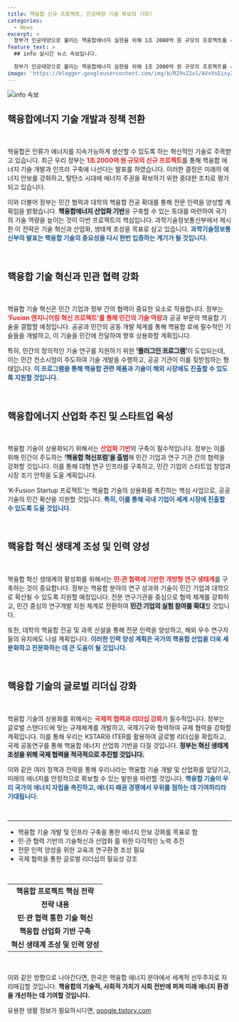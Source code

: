```yaml
---
title: 핵융합 신규 프로젝트, 인공태양 기술 확보의 기회!
categories:
  - News
excerpt: >
  정부가 인공태양으로 불리는 핵융합에너지 실현을 위해 1조 2000억 원 규모의 프로젝트를 시작합니다! 민·관 협력으로 혁신 생태계와 전문 인력을 구축하며 에너지 패권 경쟁에서 우위를 점할 전략을 세우고 있습니다. 클릭해서 자세한 내용을 확인하세요!
feature_text: >
  ## info 실시간 뉴스 속보입니다.

  정부가 인공태양으로 불리는 핵융합에너지 실현을 위해 1조 2000억 원 규모의 프로젝트를 시작합니다! 민·관 협력으로 혁신 생태계와 전문 인력을 구축하며 에너지 패권 경쟁에서 우위를 점할 전략을 세우고 있습니다. 클릭해서 자세한 내용을 확인하세요!
image: 'https://blogger.googleusercontent.com/img/b/R29vZ2xl/AVvXsEixyZcFfHzMRdzZMjFBmAUKJYCLCGyLL1o632UiGVXcaFdKo_bkvkuCioo0uUKlGfBVcT3P84aROyZIXSBEx3Aw5nCQ3pTgDom1WDC4m8eifvWiAmWEEVb4x6G_l8C0QH225ldMjyaFvpxGEBGNO37VmDTDMHGhJPq73UglMfDca1-0aw/s1600/blogspot.png'
---
```


<p><img src="https://blogger.googleusercontent.com/img/b/R29vZ2xl/AVvXsEixyZcFfHzMRdzZMjFBmAUKJYCLCGyLL1o632UiGVXcaFdKo_bkvkuCioo0uUKlGfBVcT3P84aROyZIXSBEx3Aw5nCQ3pTgDom1WDC4m8eifvWiAmWEEVb4x6G_l8C0QH225ldMjyaFvpxGEBGNO37VmDTDMHGhJPq73UglMfDca1-0aw/s1600/blogspot.png" alt="info 속보" /></p>

<h2 data-ke-size="size26">핵융합에너지 기술 개발과 정책 전환</h2>

<p data-ke-size="size16">&nbsp;</p>

<p>핵융합은 인류가 에너지를 지속가능하게 생산할 수 있도록 하는 혁신적인 기술로 주목받고 있습니다. 최근 우리 정부는 <b><span style="color: #ee2323;">1조 2000억 원 규모의 신규 프로젝트</span></b>를 통해 핵융합 에너지 기술 개발과 인프라 구축에 나선다는 발표를 하였습니다. 이러한 결정은 미래의 에너지 안보를 강화하고, 탈탄소 시대에 에너지 주권을 확보하기 위한 중대한 조치로 평가되고 있습니다. </p>

<p>이와 더불어 정부는 민간 협력과 대학의 핵융합 전공 확대를 통해 전문 인력을 양성할 계획임을 밝혔습니다. <b><span style="background-color: #21538527;">핵융합에너지 산업화 기반</span></b>을 구축할 수 있는 토대를 마련하여 국가의 기술 역량을 높이는 것이 이번 프로젝트의 핵심입니다. 과학기술정보통신부에서 제시한 이 전략은 기술 혁신과 산업화, 생태계 조성을 목표로 삼고 있습니다. <b><span style="color: #1a5490;">과학기술정보통신부의 발표는 핵융합 기술의 중요성을 다시 한번 입증하는 계기가 될 것입니다.</span></b> </p>

<p data-ke-size="size16">&nbsp;</p>

<h2 data-ke-size="size26">핵융합 기술 혁신과 민관 협력 강화</h2>

<p data-ke-size="size16">&nbsp;</p>

<p>핵융합 기술 혁신은 민간 기업과 정부 간의 협력이 중요한 요소로 작용합니다. 정부는 <b><span style="color: #ee2323;">‘Fusion 엔지니어링 혁신 프로젝트’를 통해 민간의 기술 역량</span></b>과 공공 부문의 핵융합 기술을 결합할 예정입니다. 공공과 민간의 공동 개발 체계를 통해 핵융합 로에 필수적인 기술들을 개발하고, 이 기술을 민간에 전달하여 향후 상용화할 계획입니다. </p>

<p>특히, 민간의 창의적인 기술 연구를 지원하기 위한 <b><span style="background-color: #21538527;">‘플러그인 프로그램’</span></b>이 도입되는데, 이는 민간 컨소시엄이 주도하여 기술 개발을 수행하고, 공공 기관이 이를 뒷받침하는 형태입니다. <b><span style="color: #1a5490;">이 프로그램을 통해 핵융합 관련 제품과 기술이 해외 시장에도 진출할 수 있도록 지원할 것입니다.</span></b> </p>

<p data-ke-size="size16">&nbsp;</p>

<h2 data-ke-size="size26">핵융합에너지 산업화 추진 및 스타트업 육성</h2>

<p data-ke-size="size16">&nbsp;</p>

<p>핵융합 기술이 상용화되기 위해서는 <b><span style="color: #ee2323;">산업화 기반</span></b>의 구축이 필수적입니다. 정부는 이를 위해 민간이 주도하는 <b><span style="background-color: #21538527;">‘핵융합 혁신포럼’을 출범</span></b>해 민간 기업과 연구 기관 간의 협력을 강화할 것입니다. 이를 통해 대형 연구 인프라를 구축하고, 민간 기업의 스타트업 창업과 시장 조기 안착을 도울 계획입니다. </p>

<p>‘K-Fusion Startup 프로젝트’는 핵융합 기술의 상용화를 촉진하는 핵심 사업으로, 공공 기술의 민간 확산을 지원할 것입니다. <b><span style="color: #1a5490;">특히, 이를 통해 국내 기업이 세계 시장에 진출할 수 있도록 도울 것입니다.</span></b> </p>

<p data-ke-size="size16">&nbsp;</p>

<h2 data-ke-size="size26">핵융합 혁신 생태계 조성 및 인력 양성</h2>

<p data-ke-size="size16">&nbsp;</p>

<p>핵융합 혁신 생태계의 활성화를 위해서는 <b><span style="color: #ee2323;">민·관 협력에 기반한 개방형 연구 생태계</span></b>를 구축하는 것이 중요합니다. 정부는 핵융합 분야의 연구 성과와 기술이 민간 기업과 대학으로 확산될 수 있도록 지원할 예정입니다. 전문 연구기관을 중심으로 협력 체계를 강화하고, 민간 중심의 연구개발 지원 체계로 전환하여 <b><span style="background-color: #21538527;">민간 기업의 실험 참여를 확대</span></b>할 것입니다. </p>

<p>또한, 대학의 핵융합 전공 및 과목 신설을 통해 전문 인력을 양성하고, 해외 우수 연구자들의 유치에도 나설 계획입니다. <b><span style="color: #1a5490;">이러한 인력 양성 계획은 국가의 핵융합 산업을 더욱 세분화하고 전문화하는 데 큰 도움이 될 것입니다.</span></b> </p>

<p data-ke-size="size16">&nbsp;</p>

<h2 data-ke-size="size26">핵융합 기술의 글로벌 리더십 강화</h2>

<p data-ke-size="size16">&nbsp;</p>

<p>핵융합 기술의 상용화를 위해서는 <b><span style="color: #ee2323;">국제적 협력과 리더십 강화</span></b>가 필수적입니다. 정부는 글로벌 스탠다드에 맞는 규제체계를 개발하고, 국제기구와 협력하여 규제 협력을 강화할 계획입니다. 이를 통해 우리는 KSTAR와 ITER를 활용하여 글로벌 리더십을 확립하고, 국제 공동연구를 통해 핵융합 에너지 산업화 기반을 다질 것입니다. <b><span style="background-color: #21538527;">정부는 혁신 생태계 조성을 위해 국제 협력을 적극적으로 추진할 것입니다.</span></b> </p>

<p>이와 같은 여러 정책과 전략을 통해 우리나라는 핵융합 기술 개발 및 산업화를 앞당기고, 미래의 에너지를 안정적으로 확보할 수 있는 발판을 마련할 것입니다. <b><span style="color: #1a5490;">핵융합 기술이 우리 국가의 에너지 자립을 촉진하고, 에너지 패권 경쟁에서 우위를 점하는 데 기여하리라 기대됩니다.</span></b> </p>

<p data-ke-size="size16">&nbsp;</p>

<hr>

<ul>
    <li>핵융합 기술 개발 및 인프라 구축을 통한 에너지 안보 강화를 목표로 함</li>
    <li>민·관 협력 기반의 기술혁신과 산업화 를 위한 다각적인 노력 추진</li>
    <li>전문 인력 양성을 위한 교육과 연구환경 조성 필요</li>
    <li>국제 협력을 통한 글로벌 리더십의 필요성 강조</li>
</ul>

<p data-ke-size="size16">&nbsp;</p>

<table style="width: 100%;">
    <tr>
        <td style="text-align: center; height: 17px;"><b>핵융합 프로젝트 핵심 전략</b></td>
    </tr>
    <tr>
        <td style="text-align: center; height: 17px;"><b>전략 내용</b></td>
    </tr>
    <tr>
        <td style="text-align: center; height: 17px;"><b>민·관 협력 통한 기술 혁신</b></td>
    </tr>
    <tr>
        <td style="text-align: center; height: 17px;"><b>핵융합 산업화 기반 구축</b></td>
    </tr>
    <tr>
        <td style="text-align: center; height: 17px;"><b>혁신 생태계 조성 및 인력 양성</b></td>
    </tr>
</table>

<p data-ke-size="size16">&nbsp;</p>

<p>이와 같은 방향으로 나아간다면, 한국은 핵융합 에너지 분야에서 세계적 선두주자로 자리매김할 것입니다. <strong>핵융합의 기술적, 사회적 가치가 사회 전반에 퍼져 미래 에너지 환경을 개선하는 데 기여할 것입니다.</strong></p>
유용한 생활 정보가 필요하시다면, <a href="https://qoogle.tistory.com" rel="dofollow">qoogle.tistory.com</a>


